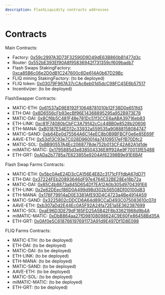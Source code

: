 ```yaml
---
description: FlashLiquidity contracts addresses
---
```


# Contracts

Main Contracts:

* Factory: [0x59c2997A3D73F32590D9D49dE63B860bB1477d3c](https://polygonscan.com/address/0x59c2997A3D73F32590D9D49dE63B860bB1477d3c)
* Router: [0x552bE393Ef90A8f95836942f731359cf609badb7](https://polygonscan.com/address/0x552bE393Ef90A8f95836942f731359cf609badb7)
* Flash Swaps StakingFactory: [0xca85B6c06e2D0dB1C247600c6De614A0b67D29Bc](https://polygonscan.com/address/0xca85B6c06e2D0dB1C247600c6De614A0b67D29Bc)
* FLIQ mining StakingFactory: (to be deployed)
* FLIQ token: [0x03079F967A37cCAc6eb01d5dcC98FC45E6b57517](https://polygonscan.com/address/0x03079F967A37cCAc6eb01d5dcC98FC45E6b57517)
* Incentivizer: (to be deployed)



FlashSwapper Contracts:

* MATIC-ETH: [0x61537aD9E8192F10648781010b12F38D0e651fd3](https://polygonscan.com/address/0x61537aD9E8192F10648781010b12F38D0e651fd3)
* ETH-DAI: [0x8D6556cFb93ecBf96E14368895295a952B973E78](https://polygonscan.com/address/0x8D6556cFb93ecBf96E14368895295a952B973E78)
* MATIC-DAI: [0x8Cf6b5C481F48e781Dc51f3CCE6aABA39716eb83](https://polygonscan.com/address/0x8Cf6b5C481F48e781Dc51f3CCE6aABA39716eb83)
* ETH-LINK: [0xc81F74080bCbFC3A79142cCc44BB0e8528b20606](https://polygonscan.com/address/0xc81F74080bCbFC3A79142cCc44BB0e8528b20606)
* ETH-MANA: [0xB0187E54ED12c33932a559535a90888158084747](https://polygonscan.com/address/0xB0187E54ED12c33932a559535a90888158084747)
* MATIC-SAND: [0xb64Ee0d75564A6C14eEC8b0B9BFBCF0e6e85E69F](https://polygonscan.com/address/0xb64Ee0d75564A6C14eEC8b0B9BFBCF0e6e85E69F)
* AAVE-ETH: [0x53d13C93e7C028D960014a74109517eFfB70Dfc2](https://polygonscan.com/address/0x53d13C93e7C028D960014a74109517eFfB70Dfc2)
* MATIC-SOL: [0xBB90557A4Ec2068778de752b013CF42A62A1d1de](https://polygonscan.com/address/0xBB90557A4Ec2068778de752b013CF42A62A1d1de)
* miMATIC-MATIC: [0x1795885d3e838504336E8ff92Ae9F70013fE5488](https://polygonscan.com/address/0x1795885d3e838504336E8ff92Ae9F70013fE5488)
* ETH-GRT: [0xADa2b7785a7E623855e9204Af82398B9e91E6BAf](https://polygonscan.com/address/0xADa2b7785a7E623855e9204Af82398B9e91E6BAf)

Flash Swap Farms Contracts:

* MATIC-ETH: [0x5bc0AeE24D3cCA156E4E82c3171cFFfdbA67dD71](https://polygonscan.com/address/0x5bc0AeE24D3cCA156E4E82c3171cFFfdbA67dD71)
* ETH-DAI: [0x37224FEb20893646dF97e4764E32BE28Ee18b72a](https://polygonscan.com/address/0x37224FEb20893646dF97e4764E32BE28Ee18b72a)
* MATIC-DAI: [0x85C4b8873a845D654Df7EA12A0b305d9704391E6](https://polygonscan.com/address/0x85C4b8873a845D654Df7EA12A0b305d9704391E6)
* ETH-LINK: [0x2e62DEecf86D0A499d98d302b56508Df00100d83](https://polygonscan.com/address/0x2e62DEecf86D0A499d98d302b56508Df00100d83)
* ETH-MANA: [0x176F79914aD0E3381AfE93D4C4723a4Be4914A59](https://polygonscan.com/address/0x176F79914aD0E3381AfE93D4C4723a4Be4914A59)
* MATIC-SAND: [0x3225802cDDCD6A64d89CCaD493C075083610c07d](https://polygonscan.com/address/0x3225802cDDCD6A64d89CCaD493C075083610c07d)
* AAVE-ETH: [0xb307aDd2E44Ec0A5F92A24fa72E1a5E362387699](https://polygonscan.com/address/0xb307aDd2E44Ec0A5F92A24fa72E1a5E362387699)
* MATIC-SOL: [0xaE96D3DE79dF185FD25A5B42F8b33621988d9b4A](https://polygonscan.com/address/0xaE96D3DE79dF185FD25A5B42F8b33621988d9b4A)
* miMATIC-MATIC: [0xDbB864aa27fD98108098624C9E60Fe86458Bd35A](https://polygonscan.com/address/0xDbB864aa27fD98108098624C9E60Fe86458Bd35A)
* ETH-GRT: [0x0Af0e5C618766197691173A91d9E497Df1D8E098](https://polygonscan.com/address/0x0Af0e5C618766197691173A91d9E497Df1D8E098)

FLIQ Farms Contracts:

* MATIC-ETH: (to be deployed)
* ETH-DAI: (to be deployed)
* MATIC-DAI: (to be deployed)
* ETH-LINK: (to be deployed)
* ETH-MANA: (to be deployed)
* MATIC-SAND: (to be deployed)
* AAVE-ETH: (to be deployed)
* MATIC-SOL: (to be deployed)
* miMATIC-MATIC: (to be deployed)
* ETH-GRT: (to be deployed)
